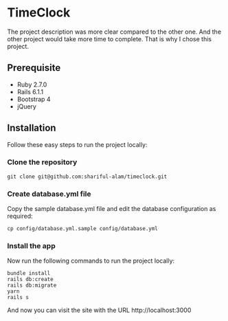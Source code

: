 # TimeClock
The project description was more clear compared to the other one. And the other project would take more time to complete. That is why I chose this project.

## Prerequisite
- Ruby 2.7.0
- Rails 6.1.1
- Bootstrap 4
- jQuery

## Installation
Follow these easy steps to run the project locally:
### Clone the repository
```
git clone git@github.com:shariful-alam/timeclock.git
```

### Create database.yml file
Copy the sample database.yml file and edit the database configuration as required:
```
cp config/database.yml.sample config/database.yml
```

### Install the app
Now run the following commands to run the project locally:
```
bundle install
rails db:create
rails db:migrate
yarn
rails s
```

And now you can visit the site with the URL http://localhost:3000